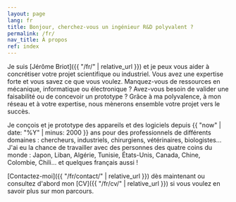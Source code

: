 ```yaml
---
layout: page
lang: fr
title: Bonjour, cherchez-vous un ingénieur R&D polyvalent ?
permalink: /fr/
nav_title: À propos
ref: index
---
```


Je suis [Jérôme Briot]({{ "/fr/" | relative_url }}) et je peux vous aider à concrétiser votre projet scientifique ou industriel. Vous avez une expertise forte et vous savez ce que vous voulez. Manquez-vous de ressources en mécanique, informatique ou électronique&nbsp;? Avez-vous besoin de valider une faisabilité ou de concevoir un prototype&nbsp;? Grâce à ma polyvalence, à mon réseau et à votre expertise, nous mènerons ensemble votre projet vers le succès.

Je conçois et je prototype des appareils et des logiciels depuis {{ "now" | date: "%Y" | minus: 2000 }} ans pour des professionnels de différents domaines&nbsp;: chercheurs, industriels, chirurgiens, vétérinaires, biologistes… J'ai eu la chance de travailler avec des personnes des quatre coins du monde&nbsp;: Japon, Liban, Algérie, Tunisie, États-Unis, Canada, Chine, Colombie, Chili… et quelques français aussi&nbsp;!

[Contactez-moi]({{ "/fr/contact/" | relative_url }}) dès maintenant ou consultez d'abord mon [CV]({{ "/fr/cv/" | relative_url }}) si vous voulez en savoir plus sur mon parcours.